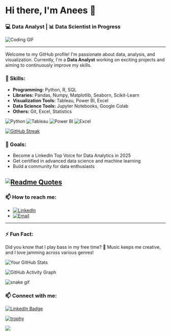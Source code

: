 # Hi there, I'm Anees 👋

### 💻 Data Analyst | 📊 Data Scientist in Progress
![Coding GIF](https://media.giphy.com/media/26tn33aiTi1jkl6H6/giphy.gif)

---

Welcome to my GitHub profile! I'm passionate about data, analysis, and visualization. Currently, I'm a **Data Analyst** working on exciting projects and aiming to continuously improve my skills. 



### 🚀 Skills:
- **Programming:** Python, R, SQL
- **Libraries:** Pandas, Numpy, Matplotlib, Seaborn, Scikit-Learn
- **Visualization Tools:** Tableau, Power BI, Excel
- **Data Science Tools:** Jupyter Notebooks, Google Colab
- **Others:** Git, Excel, Statistics


![Python](https://img.shields.io/badge/-Python-3776AB?logo=python&logoColor=white)
![Tableau](https://img.shields.io/badge/-Tableau-E97627?logo=tableau&logoColor=white)
![Power BI](https://img.shields.io/badge/-Power%20BI-F2C811?logo=power-bi&logoColor=black)
![Excel](https://img.shields.io/badge/-Excel-217346?logo=microsoft-excel&logoColor=white)

[![GitHub Streak](https://streak-stats.demolab.com?user=aneesrahmanr&theme=dark&date_format=j%20M%5B%20Y%5D)](https://git.io/streak-stats)




### 🎯 Goals:
- Become a LinkedIn Top Voice for Data Analytics in 2025
- Get certified in advanced data science and machine learning
- Build a community for data enthusiasts


[![Readme Quotes](https://quotes-github-readme.vercel.app/api?type=horizontal&theme=dark)](https://github.com/piyushsuthar/github-readme-quotes)
---

### 📫 How to reach me:
- [![LinkedIn](https://img.shields.io/badge/-LinkedIn-blue?style=flat&logo=linkedin)](https://www.linkedin.com/in/anees-rahman-1577a1295/)
- [![Email](https://img.shields.io/badge/-Gmail-red?style=flat&logo=gmail)](mailto:aneesrahman2019009@gmail.com)


---

### ⚡ Fun Fact:
Did you know that I play bass in my free time? 🎸 Music keeps me creative, and I love jamming across various genres!



![Your GitHub Stats](https://github-readme-stats.vercel.app/api?username=yourusername&show_icons=true&theme=radical)


![GitHub Activity Graph](https://activity-graph.herokuapp.com/graph?username=yourusername&theme=react-dark)


![snake gif](https://github.com/yourusername/yourusername/blob/output/github-contribution-grid-snake.svg)


### 📫 Connect with me:
[![LinkedIn Badge](https://img.shields.io/badge/-LinkedIn-blue?style=flat-square&logo=Linkedin&logoColor=white&link=https://www.linkedin.com/in/anees-rahman-1577a1295)](https://www.linkedin.com/in/anees-rahman-1577a1295) 




[![trophy](https://github-profile-trophy.vercel.app/?username=yourusername&theme=onedark)](https://github.com/ryo-ma/github-profile-trophy)


![](https://komarev.com/ghpvc/?username=yourusername&color=blue)

